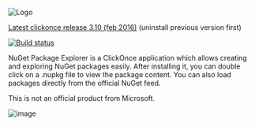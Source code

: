 ![Logo](https://cloud.githubusercontent.com/assets/5808377/11324261/06c2ccd8-912d-11e5-87e4-9898b2217baa.png)

[Latest clickonce release 3.10 (feb 2016)](https://npe.codeplex.com/downloads/get/clickOnce/NuGetPackageExplorer.application) (uninstall previous version first)


[![Build status](https://ci.appveyor.com/api/projects/status/nhowjp0e1w0225v7/branch/master?svg=true)](https://ci.appveyor.com/project/NuGetPackageExplorer/nugetpackageexplorer/branch/master)


NuGet Package Explorer is a ClickOnce application which allows creating and exploring NuGet packages easily. After installing it, you can double click on a .nupkg file to view the package content. You can also load packages directly from the official NuGet feed.

This is not an official product from Microsoft.

![image](https://cloud.githubusercontent.com/assets/5808377/13203094/1af37d8c-d8af-11e5-8e04-d2ea5b9431c1.png)

